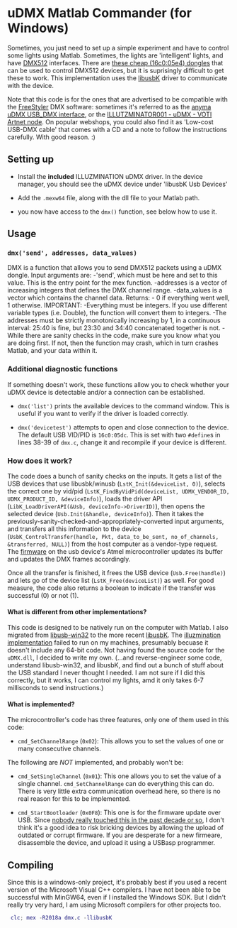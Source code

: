 # uDMX Matlab Commander (for Windows)

Sometimes, you just need to set up a simple experiment and have to control some lights using Matlab. Sometimes, the lights are 'intelligent' lights, and have [DMX512](https://en.wikipedia.org/wiki/DMX512) interfaces. There are [these cheap (16c0:05e4) dongles](https://anyma.ch/research/udmx/) that can be used to control DMX512 devices, but it is suprisingly difficult to get these to work. This implementation uses the [libusbK](https://libusbk.sourceforge.net/UsbK3/examples_8h.html) driver to communicate with the device.

Note that this code is for the ones that are advertised to be compatible with the [FreeStyler](https://www.freestylerdmx.be/) DMX software: sometimes it's referred to as the [anyma uDMX USB_DMX interface](https://anyma.ch/research/udmx/), or the [ILLUTZMINATOR001 - uDMX - VOTI Artnet node](https://www.illutzmination.de/udmx.html?&L=1). On popular webshops, you could also find it as 'Low-cost USB-DMX cable' that comes with a CD and a note to follow the instructions carefully. With good reason. :)

## Setting up

* Install the **included** ILLUZMINATION uDMX driver. In the device manager, you should see the uDMX device under 'libusbK Usb Devices'

* Add the `.mexw64` file, along with the dll file to your Matlab path.

* you now have access to the `dmx()` function, see below how to use it.

## Usage

### `dmx('send', addresses, data_values)`
DMX is a function that allows you to send DMX512 packets using a uDMX dongle.
Input arguments are:
    -'send', which must be here and set to this value. This is the entry point for the mex function.
    -addresses is a vector of increasing integers that defines the DMX channel range.
    -data_values is a vector which contains the channel data.
Returns:
    - 0 if everything went well, 1 otherwise.
IMPORTANT:
    -Everything must be integers. If you use different variable types (i.e. Double), the function will convert them to integers.
    -The addresses must be strictly monotonically increasing by 1, in a continuous interval: 25:40 is fine, but 23:30 and 34:40 concatenated together is not.
    -While there are sanity checks in the code, make sure you know what you are doing first. If not, then the function may crash, which in turn crashes Matlab, and your data within it.

### Additional diagnostic functions

If something doesn't work, these functions allow you to check whether your uDMX device is detectable and/or a connection can be established.

* `dmx('list')` prints the available devices to the command window. This is useful if you want to verify if the driver is loaded correctly.

* `dmx('devicetest')` attempts to open and close connection to the device. The default USB VID/PID is `16c0:05dc`. This is set with two `#define`s in lines 38-39 of `dmx.c`, change it and recompile if your device is different.

### How does it work?

The code does a bunch of sanity checks on the inputs. It gets a list of the USB devices that use libusbk/winusb (`LstK_Init(&deviceList, 0)`), selects the correct one by vid/pid (`LstK_FindByVidPid(deviceList, UDMX_VENDOR_ID, UDMX_PRODUCT_ID, &deviceInfo)`), loads the driver API (`LibK_LoadDriverAPI(&Usb, deviceInfo->DriverID)`), then opens the selected device (`Usb.Init(&handle, deviceInfo)`). Then it takes the previously-sanity-checked-and-appropriately-converted input arguments, and transfers all this information to the device (`UsbK_ControlTransfer(handle, Pkt, data_to_be_sent, no_of_channels, &transferred, NULL)`) from the host computer as a vendor-type request. The [firmware](https://github.com/mirdej/udmx/blob/master/firmware/main.c) on the usb device's Atmel microcontroller updates its buffer and updates the DMX frames accordingly.

Once all the transfer is finished, it frees the USB device (`Usb.Free(handle)`) and lets go of the device list (`LstK_Free(deviceList)`) as well. For good measure, the code also returns a boolean to indicate if the transfer was successful (0) or not (1).

#### What is different from other implementations?

This code is designed to be natively run on the computer with Matlab. I also migrated from [libusb-win32](https://sourceforge.net/projects/libusb-win32/) to the more recent [libusbK](https://github.com/mcuee/libusbk). The [illuzmination implementation](https://www.illutzmination.de/udmxdriver.html?&L=1) failed to run on my machines, presumably becuase it doesn't include any 64-bit code. Not having found the source code for the `uDMX.dll`, I decided to write my own. (...and reverse-engineer some code, understand libusb-win32, and libusbK, and find out a bunch of stuff about the USB standard I never thought I needed. I am not sure if I did this correctly, but it works, I can control my lights, amd it only takes 6-7 millisconds to send instructions.)

#### What is implemented?

The microcontroller's code has three features, only one of them used in this code:

* `cmd_SetChannelRange` (`0x02`):
This allows you to set the values of one or many consecutive channels.

The following are *NOT* implemented, and probably won't be:

* `cmd_SetSingleChannel` (`0x01`):
This one allows you to set the value of a single channel. `cmd_SetChannelRange` can do everything this can do. There is very little extra communication overhead here, so there is no real reason for this to be implemented.

* `cmd_StartBootloader` (`0x0F8`):
This one is for the firmware update over USB. Since [nobody really touched this in the past decade or so](https://github.com/mirdej/udmx/blob/master/firmware/main.c), I don't think it's a good idea to risk bricking devices by allowing the upload of outdated or corrupt firmware. If you are desperate for a new firmeare, disassemble the device, and upload it using a USBasp programmer.

## Compiling

Since this is a windows-only project, it's probably best if you used a recent version of the Microsoft Visual C++ compilers.
I have not been able to be successful with MinGW64, even if I installed the Windows SDK. But I didn't really try very hard, I am using Microsoft compilers for other projects too.

```Matlab
 clc; mex -R2018a dmx.c -llibusbK
```

